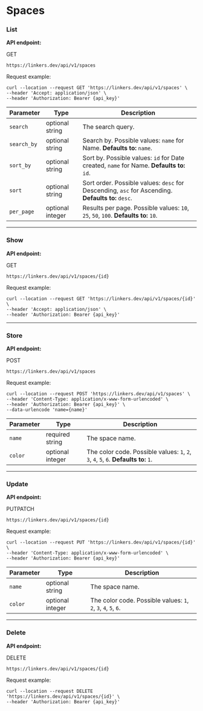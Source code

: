 # Spaces

### List

**API endpoint:**

GET

```
https://linkers.dev/api/v1/spaces
```

Request example:

```
curl --location --request GET 'https://linkers.dev/api/v1/spaces' \
--header 'Accept: application/json' \
--header 'Authorization: Bearer {api_key}'
```

| Parameter   | Type             | Description                                                                                       |
| ----------- | ---------------- | ------------------------------------------------------------------------------------------------- |
| `search`    | optional string  | The search query.                                                                                 |
| `search_by` | optional string  | Search by. Possible values: `name` for Name. **Defaults to:** `name`.                             |
| `sort_by`   | optional string  | Sort by. Possible values: `id` for Date created, `name` for Name. **Defaults to:** `id`.          |
| `sort`      | optional string  | Sort order. Possible values: `desc` for Descending, `asc` for Ascending. **Defaults to:** `desc`. |
| `per_page`  | optional integer | Results per page. Possible values: `10`, `25`, `50`, `100`. **Defaults to:** `10`.                |

***

### Show

**API endpoint:**

GET

```
https://linkers.dev/api/v1/spaces/{id}
```

Request example:

```
curl --location --request GET 'https://linkers.dev/api/v1/spaces/{id}' \
--header 'Accept: application/json' \
--header 'Authorization: Bearer {api_key}'
```

***

### Store

**API endpoint:**

POST

```
https://linkers.dev/api/v1/spaces
```

Request example:

```
curl --location --request POST 'https://linkers.dev/api/v1/spaces' \
--header 'Content-Type: application/x-www-form-urlencoded' \
--header 'Authorization: Bearer {api_key}' \
--data-urlencode 'name={name}'
```

| Parameter | Type             | Description                                                                          |
| --------- | ---------------- | ------------------------------------------------------------------------------------ |
| `name`    | required string  | The space name.                                                                      |
| `color`   | optional integer | The color code. Possible values: `1`, `2`, `3`, `4`, `5`, `6`. **Defaults to:** `1`. |

***

### Update

**API endpoint:**

PUTPATCH

```
https://linkers.dev/api/v1/spaces/{id}
```

Request example:

```
curl --location --request PUT 'https://linkers.dev/api/v1/spaces/{id}' \
--header 'Content-Type: application/x-www-form-urlencoded' \
--header 'Authorization: Bearer {api_key}'
```

| Parameter | Type             | Description                                                    |
| --------- | ---------------- | -------------------------------------------------------------- |
| `name`    | optional string  | The space name.                                                |
| `color`   | optional integer | The color code. Possible values: `1`, `2`, `3`, `4`, `5`, `6`. |

***

### Delete

**API endpoint:**

DELETE

```
https://linkers.dev/api/v1/spaces/{id}
```

Request example:

```
curl --location --request DELETE 'https://linkers.dev/api/v1/spaces/{id}' \
--header 'Authorization: Bearer {api_key}'
```
